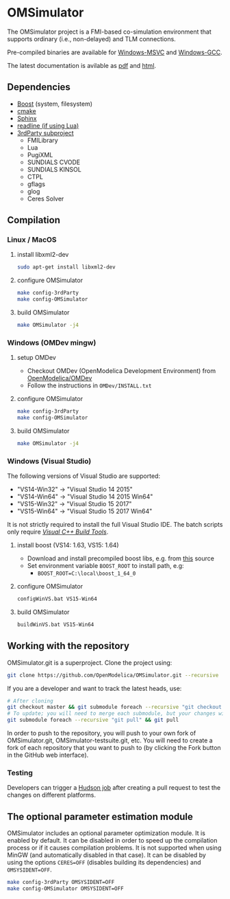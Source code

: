 # OMSimulator

The OMSimulator project is a FMI-based co-simulation environment that supports ordinary (i.e., non-delayed) and TLM connections.

Pre-compiled binaries are available for [Windows-MSVC](https://test.openmodelica.org/hudson/job/OMSimulator-Windows-MSVC/lastSuccessfulBuild/artifact/OMSimulator/install/win/OMSimulator-win-master.zip) and [Windows-GCC](https://test.openmodelica.org/hudson/job/OMSimulator-Windows-GCC/lastSuccessfulBuild/artifact/OMSimulator/install/mingw/OMSimulator-mingw-master.zip).

The latest documentation is avilable as [pdf](https://openmodelica.org/doc/OMSimulator/OMSimulator.pdf) and [html](https://openmodelica.org/doc/OMSimulator/html/).

## Dependencies

- [Boost](http://www.boost.org/) (system, filesystem)
- [cmake](http://www.cmake.org)
- [Sphinx](http://www.sphinx-doc.org/en/stable/)
- [readline (if using Lua)](http://git.savannah.gnu.org/cgit/readline.git)
- [3rdParty subproject](https://github.com/OpenModelica/OMFMISimulator-3rdParty)
  - FMILibrary
  - Lua
  - PugiXML
  - SUNDIALS CVODE
  - SUNDIALS KINSOL
  - CTPL
  - gflags
  - glog
  - Ceres Solver

## Compilation

### Linux / MacOS

1. install libxml2-dev

   ```bash
   sudo apt-get install libxml2-dev
   ```

1. configure OMSimulator

   ```bash
   make config-3rdParty
   make config-OMSimulator
   ```

1. build OMSimulator

   ```bash
   make OMSimulator -j4
   ```

### Windows (OMDev mingw)

1. setup OMDev

   - Checkout OMDev (OpenModelica Development Environment) from [OpenModelica/OMDev](https://github.com/OpenModelica/OMDev)
   - Follow the instructions in `OMDev/INSTALL.txt`

1. configure OMSimulator

   ```bash
   make config-3rdParty
   make config-OMSimulator
   ```

1. build OMSimulator

   ```bash
   make OMSimulator -j4
   ```

### Windows (Visual Studio)

The following versions of Visual Studio are supported:

- "VS14-Win32" -> "Visual Studio 14 2015"
- "VS14-Win64" -> "Visual Studio 14 2015 Win64"
- "VS15-Win32" -> "Visual Studio 15 2017"
- "VS15-Win64" -> "Visual Studio 15 2017 Win64"

It is not strictly required to install the full Visual Studio IDE. The batch scripts only require *[Visual C++ Build Tools](http://landinghub.visualstudio.com/visual-cpp-build-tools)*.

1. install boost (VS14: 1.63, VS15: 1.64)

   - Download and install precompiled boost libs, e.g. from [this](https://sourceforge.net/projects/boost/files/boost-binaries/) source
   - Set environment variable `BOOST_ROOT` to install path, e.g:
     - `BOOST_ROOT=C:\local\boost_1_64_0`

1. configure OMSimulator

   ```bash
   configWinVS.bat VS15-Win64
   ```

1. build OMSimulator

   ```bash
   buildWinVS.bat VS15-Win64
   ```

## Working with the repository

OMSimulator.git is a superproject.
Clone the project using:

```bash
git clone https://github.com/OpenModelica/OMSimulator.git --recursive
```

If you are a developer and want to track the latest heads, use:

```bash
# After cloning
git checkout master && git submodule foreach --recursive "git checkout master"
# To update; you will need to merge each submodule, but your changes will remain
git submodule foreach --recursive "git pull" && git pull
```

In order to push to the repository, you will push to your own fork of OMSimulator.git, OMSimulator-testsuite.git, etc. You will need to create a fork of each repository that you want to push to (by clicking the Fork button in the GitHub web interface).

### Testing

Developers can trigger a [Hudson job](https://test.openmodelica.org/hudson/job/OMSimulator-PR/build?delay=0sec) after creating a pull request to test the changes on different platforms.

## The optional parameter estimation module

OMSimulator includes an optional parameter optimization module. It is enabled by default. It can be disabled in order to speed up the compilation process or if it causes compilation problems. It is not supported when using MinGW (and automatically disabled in that case). It can be disabled by using the options `CERES=OFF` (disables building its dependencies) and `OMSYSIDENT=OFF`.

```bash
make config-3rdParty OMSYSIDENT=OFF
make config-OMSimulator OMSYSIDENT=OFF
```
